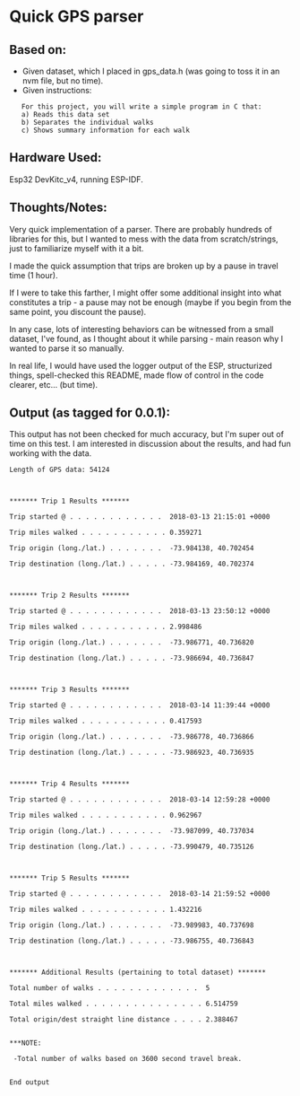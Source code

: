 # Quick GPS parser

## Based on:
- Given dataset, which I placed in gps_data.h (was going to toss it in an nvm file, but no time).
- Given instructions:
```
   For this project, you will write a simple program in C that:
   a) Reads this data set
   b) Separates the individual walks
   c) Shows summary information for each walk
```
## Hardware Used:
Esp32 DevKitc_v4, running ESP-IDF.

## Thoughts/Notes:
Very quick implementation of a parser. There are probably hundreds of libraries for this,
but I wanted to mess with the data from scratch/strings, just to familiarize myself with it a bit.

I made the quick assumption that trips are broken up by a pause in travel time (1 hour).

If I were to take this farther, I might offer some additional insight into what constitutes
a trip - a pause may not be enough (maybe if you begin from the same point, you discount the pause).

In any case, lots of interesting behaviors can be witnessed from a small dataset, I've found, as 
I thought about it while parsing - main reason why I wanted to parse it so manually.

In real life, I would have used the logger output of the ESP, structurized things, spell-checked
this README, made flow of control in the code clearer, etc... (but time).

## Output (as tagged for 0.0.1):
This output has not been checked for much accuracy, but I'm super out of time on this test.
I am interested in discussion about the results, and had fun working with the data.

```
Length of GPS data: 54124



******* Trip 1 Results *******

Trip started @ . . . . . . . . . . . .  2018-03-13 21:15:01 +0000

Trip miles walked . . . . . . . . . . . 0.359271

Trip origin (long./lat.) . . . . . . .  -73.984138, 40.702454

Trip destination (long./lat.) . . . . . -73.984169, 40.702374



******* Trip 2 Results *******

Trip started @ . . . . . . . . . . . .  2018-03-13 23:50:12 +0000

Trip miles walked . . . . . . . . . . . 2.998486

Trip origin (long./lat.) . . . . . . .  -73.986771, 40.736820

Trip destination (long./lat.) . . . . . -73.986694, 40.736847



******* Trip 3 Results *******

Trip started @ . . . . . . . . . . . .  2018-03-14 11:39:44 +0000

Trip miles walked . . . . . . . . . . . 0.417593

Trip origin (long./lat.) . . . . . . .  -73.986778, 40.736866

Trip destination (long./lat.) . . . . . -73.986923, 40.736935



******* Trip 4 Results *******

Trip started @ . . . . . . . . . . . .  2018-03-14 12:59:28 +0000

Trip miles walked . . . . . . . . . . . 0.962967

Trip origin (long./lat.) . . . . . . .  -73.987099, 40.737034

Trip destination (long./lat.) . . . . . -73.990479, 40.735126



******* Trip 5 Results *******

Trip started @ . . . . . . . . . . . .  2018-03-14 21:59:52 +0000

Trip miles walked . . . . . . . . . . . 1.432216

Trip origin (long./lat.) . . . . . . .  -73.989983, 40.737698

Trip destination (long./lat.) . . . . . -73.986755, 40.736843



******* Additional Results (pertaining to total dataset) *******

Total number of walks . . . . . . . . . . . . .  5

Total miles walked . . . . . . . . . . . . . . . 6.514759

Total origin/dest straight line distance . . . . 2.388467


***NOTE:

 -Total number of walks based on 3600 second travel break.


End output
```



